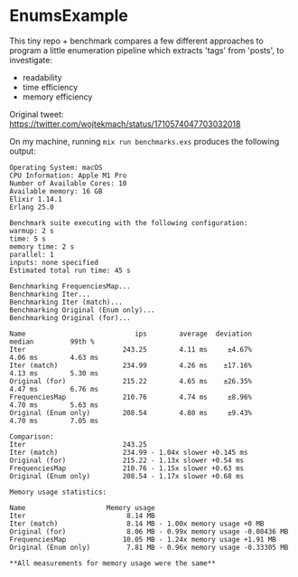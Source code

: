 # EnumsExample

This tiny repo + benchmark compares a few different approaches to program a little enumeration pipeline which extracts 'tags' from 'posts', to investigate:
- readability
- time efficiency
- memory efficiency

Original tweet: https://twitter.com/wojtekmach/status/1710574047703032018



On my machine, running `mix run benchmarks.exs` produces the following output:

```
Operating System: macOS
CPU Information: Apple M1 Pro
Number of Available Cores: 10
Available memory: 16 GB
Elixir 1.14.1
Erlang 25.0

Benchmark suite executing with the following configuration:
warmup: 2 s
time: 5 s
memory time: 2 s
parallel: 1
inputs: none specified
Estimated total run time: 45 s

Benchmarking FrequenciesMap...
Benchmarking Iter...
Benchmarking Iter (match)...
Benchmarking Original (Enum only)...
Benchmarking Original (for)...

Name                           ips        average  deviation         median         99th %
Iter                        243.25        4.11 ms     ±4.67%        4.06 ms        4.63 ms
Iter (match)                234.99        4.26 ms    ±17.16%        4.13 ms        5.30 ms
Original (for)              215.22        4.65 ms    ±26.35%        4.47 ms        6.76 ms
FrequenciesMap              210.76        4.74 ms     ±8.96%        4.70 ms        5.63 ms
Original (Enum only)        208.54        4.80 ms     ±9.43%        4.70 ms        7.05 ms

Comparison:
Iter                        243.25
Iter (match)                234.99 - 1.04x slower +0.145 ms
Original (for)              215.22 - 1.13x slower +0.54 ms
FrequenciesMap              210.76 - 1.15x slower +0.63 ms
Original (Enum only)        208.54 - 1.17x slower +0.68 ms

Memory usage statistics:

Name                    Memory usage
Iter                         8.14 MB
Iter (match)                 8.14 MB - 1.00x memory usage +0 MB
Original (for)               8.06 MB - 0.99x memory usage -0.08436 MB
FrequenciesMap              10.05 MB - 1.24x memory usage +1.91 MB
Original (Enum only)         7.81 MB - 0.96x memory usage -0.33305 MB

**All measurements for memory usage were the same**
```
